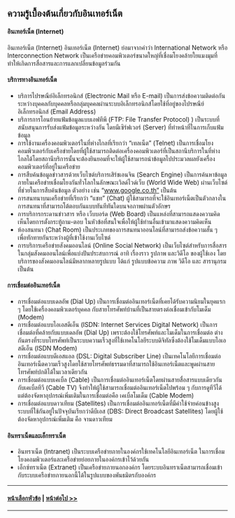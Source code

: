 ## ความรู้เบื้องต้นเกี่ยวกับอินเทอร์เน็ต

#### อินเทอร์เน็ต (Internet)
อินเทอร์เน็ต (Internet) อินเทอร์เน็ต (Internet) ย่อมาจากคำว่า International Network หรือ Interconnection Network เป็นเครือข่ายคอมพิวเตอร์ขนาดใหญ่ที่เชื่อมโยงคล้ายใยแมงมุมที่ทำให้เกิดการสื่อสารและการแลกเปลี่ยนข้อมูลร่วมกัน

#### บริการทางอินเทอร์เน็ต
* บริการไปรษณีย์อิเล็กทรอนิกส์ (Electronic Mail หรือ E-mail) เป็นการส่งข้อความติดต่อกันระหว่างบุคคลกับบุคคลหรือกลุ่มบุคคลผ่านระบบอิเล็กทรอนิกส์โดยใช้ที่อยู่ของไปรษณีย์อิเล็กทรอนิกส์ (Email Address) 
* บริการการโอนย้ายแฟ้มข้อมูลแบบเอฟทีพี (FTP: File Transfer Protocol) ) เป็นระบบที่สนับสนุนการรับส่งแฟ้มข้อมูลระหว่างกัน โดยมีเซิร์ฟเวอร์ (Server) ที่ทำหน้าที่ในการเก็บแฟ้มข้อมูล
* การใช้งานเครื่องคอมพิวเตอร์ในที่ห่างไกลที่เรียกว่า “เทลเน็ต” (Telnet) เป็นการเชื่อมโยงคอมพิวเตอร์กับเครือข่ายโดยที่ผู้ใช้สามารถติดต่อเครื่องคอมพิวเตอร์ที่เป็นสถานีบริการในที่ห่างไกลได้โดยสถานีบริการนั้นจะต้องยินยอมที่จะให้ผู้ใช้สามารถนำข้อมูลไปประมวลผลยังเครื่องคอมพิวเตอร์ที่อยู่ในเครือข่าย
* การสืบค้นข้อมูลข่าวสารด้วยเว็บไซต์บริการเสิร์ชเอนจิน (Search Engine) เป็นการค้นหาข้อมูลภายในเครือข่ายเชื่อมโยงกันทั่วโลกในลักษณะเวิลด์ไวด์เว็บ (World Wide Web) ผ่านเว็บไซต์ที่ช่วยในการสืบค้นข้อมูล ตัวอย่าง เช่น “www.google.co.th” เป็นต้น
* การสนทนาบนเครือข่ายที่เรียกว่า “แชท” (Chat) ผู้ใช้สามารถที่จะใช้อินเทอร์เน็ตเป็นตัวกลางในการสนทนาที่สามารถโต้ตอบกันแบบทันทีทันใดบนจอภาพผ่านตัวอักษร 
* การบริการกระดานข่าวสาร หรือ เว็บบอร์ด (Web Board) เป็นแหล่งที่สามารถแสดงความคิดเห็นโดยการตั้งกระทู้ถาม-ตอบ ในหัวข้อที่สนใจเพื่อให้ผู้ใช้ท่านอื่นเข้ามาแสดงความคิดเห็น
* ห้องสนทนา (Chat Room) เป็นประเภทของการสนทนาออนไลน์ที่สามารถส่งข้อความสั้น ๆ เพื่อทักทายกันระหว่างผู้ที่เข้าใช้งานเว็บไซต์ 
* การบริการเครือข่ายสังคมออนไลน์ (Online Social Network) เป็นเว็บไซต์สำหรับการสื่อสารในกลุ่มสังคมออนไลน์เพื่อแบ่งปันประสบการณ์ อาทิ เรื่องราว รูปภาพ และวิดีโอ ของผู้ใช้เอง โดยบริการของสังคมออนไลน์มีหลากหลายรูปแบบ ได้แก่ รูปแบบข้อความ ภาพ วิดีโอ และ สารานุกรม เป็นต้น 

#### การเชื่อมต่ออินเทอร์เน็ต
* การเชื่อมต่อแบบเดลอัพ (Dial Up) เป็นการเชื่อมต่ออินเทอร์เน็ตที่เคยได้รับความนิยมในยุคแรก ๆ โดยใช้เครื่องคอมพิวเตอร์บุคคล กับสายโทรศัพท์บ้านที่เป็นสายตรงต่อเชื่อมเข้ากับโมเด็ม (Modem) 
* การเชื่อมต่อแบบไอเอสดีเอ็น (ISDN: Internet Services Digital Network) เป็นการเชื่อมต่อที่คล้ายกับแบบเดลอัพ (Dial Up) เพราะต้องใช้โทรศัพท์และโมเด็มในการเชื่อมต่อ ต่างกันตรงที่ระบบโทรศัพท์เป็นระบบความเร็วสูงที่ใช้เทคโนโลยีระบบดิจิทัลซึ่งต้องใช้โมเด็มแบบไอเอสดีเอ็น (ISDN Modem)
* การเชื่อมต่อแบบดีเอสแอล (DSL: Digital Subscriber Line) เป็นเทคโนโลยีการเชื่อมต่ออินเทอร์เน็ตความเร็วสูงโดยใช้สายโทรศัพท์ธรรมดาที่สามารถใช้อินเทอร์เน็ตและพูดผ่านสายโทรศัพท์ปกติได้ในเวลาเดียวกัน
* การเชื่อมต่อแบบเคเบิ้ล (Cable) เป็นการเชื่อมต่ออินเทอร์เน็ตโดยผ่านสายสื่อสารแบบเดียวกันกับเคเบิ้ลทีวี (Cable TV) จึงทำให้ผู้ใช้สามารถเชื่อมต่ออินเทอร์เน็ตไปพร้อม ๆ กับการดูทีวีได้ แต่ต้องจัดหาอุปกรณ์เพิ่มเติมในการเชื่อมต่อคือ เคเบิ้ลโมเด็ม (Cable Modem)
* การเชื่อมต่อแบบดาวเทียม (Satellites) เป็นการเชื่อมต่ออินเทอร์เน็ตที่มีค่าใช้จ่ายค่อนข้างสูง ระบบที่ใช้กันอยู่ในปัจจุบันเรียกว่าดีบีเอส (DBS: Direct Broadcast Satellites) โดยผู้ใช้ต้องจัดหาอุปกรณ์เพิ่มเติม คือ จานดาวเทียม

#### อินทราเน็ตและเอ็กทราเน็ต
* อินทราเน็ต (Intranet) เป็นระบบเครือข่ายภายในองค์กรใช้เทคโนโลยีอินเทอร์เน็ต ในการเชื่อมโยงคอมพิวเตอร์และเครือข่ายย่อยภายในองค์กรเข้าไว้ด้วยกัน 
* เอ็กซ์ทราเน็ต (Extranet) เป็นเครือข่ายภายนอกองค์กร โดยระบบอินทราเน็ตสามารถเชื่อมเข้ากับระบบเครือข่ายภายนอกนี้ได้ในรูปแบบของพันธมิตรกับองค์กร

---
#### [หน้าเลือกหัวข้อ](../README.md) | [หน้าต่อไป >>](0102.md)
---